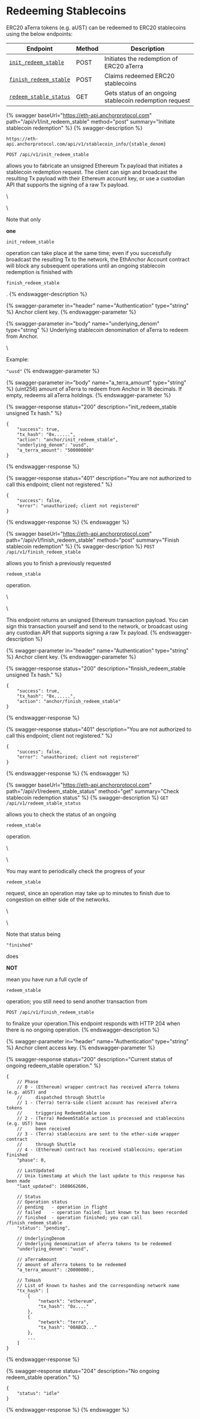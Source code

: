 # Redeeming Stablecoins

ERC20 aTerra tokens (e.g. aUST) can be redeemed to ERC20 stablecoins using the below endpoints:

| Endpoint                                                                              | Method | Description                                             |
| ------------------------------------------------------------------------------------- | ------ | ------------------------------------------------------- |
| [`init_redeem_stable`](redeeming-stablecoins.md#initiate-stablecoin-redemption)       | POST   | Initiates the redemption of ERC20 aTerra                |
| [`finish_redeem_stable`](redeeming-stablecoins.md#finish-stablecoin-redemption)       | POST   | Claims redeemed ERC20 stablecoins                       |
| [`redeem_stable_status`](redeeming-stablecoins.md#check-stablecoin-redemption-status) | GET    | Gets status of an ongoing stablecoin redemption request |

{% swagger baseUrl="https://eth-api.anchorprotocol.com" path="/api/v1/init_redeem_stable" method="post" summary="Initiate stablecoin redemption" %}
{% swagger-description %}




```{openapi} 
https://eth-api.anchorprotocol.com/api/v1/stablecoin_info/{stable_denom}
```







`POST /api/v1/init_redeem_stable`

 allows you to fabricate an unsigned Ethereum Tx payload that initiates a stablecoin redemption request. The client can sign and broadcast the resulting Tx payload with their Ethereum account key, or use a custodian API that supports the signing of a raw Tx payload.

\




\


Note that only 

**one**

 

`init_redeem_stable`

 operation can take place at the same time; even if you successfully broadcast the resulting Tx to the network, the EthAnchor Account contract will block any subsequent operations until an ongoing stablecoin redemption is finished with 

`finish_redeem_stable`

.
{% endswagger-description %}

{% swagger-parameter in="header" name="Authentication" type="string" %}
Anchor client key.
{% endswagger-parameter %}

{% swagger-parameter in="body" name="underlying_denom" type="string" %}
Underlying stablecoin denomination of aTerra to redeem from Anchor.

\


Example: 

`"uusd"`
{% endswagger-parameter %}

{% swagger-parameter in="body" name="a_terra_amount" type="string" %}
(uint256) amount of aTerra to redeem from Anchor in 18 decimals. If empty, redeems all aTerra holdings.
{% endswagger-parameter %}

{% swagger-response status="200" description="init_redeem_stable unsigned Tx hash." %}
```
{
    "success": true,
    "tx_hash": "0x......",
    "action": "anchor/init_redeem_stable",
    "underlying_denom": "uusd", 
    "a_terra_amount": "500000000"
}
```
{% endswagger-response %}

{% swagger-response status="401" description="You are not authorized to call this endpoint; client not registered." %}
```
{
    "success": false,
    "error": "unauthorized; client not registered"
}
```
{% endswagger-response %}
{% endswagger %}

{% swagger baseUrl="https://eth-api.anchorprotocol.com" path="/api/v1/finish_redeem_stable" method="post" summary="Finish stablecoin redemption" %}
{% swagger-description %}
`POST /api/v1/finish_redeem_stable`

 allows you to finish a previously requested 

`redeem_stable`

 operation.

\




\


This endpoint returns an unsigned Ethereum transaction payload. You can sign this transaction yourself and send to the network, or broadcast using any custodian API that supports signing a raw Tx payload.
{% endswagger-description %}

{% swagger-parameter in="header" name="Authentication" type="string" %}
Anchor client key.
{% endswagger-parameter %}

{% swagger-response status="200" description="finsish_redeem_stable unsigned Tx hash." %}
```
{
    "success": true,
    "tx_hash": "0x......",
    "action": "anchor/finish_redeem_stable"
}
```
{% endswagger-response %}

{% swagger-response status="401" description="You are not authorized to call this endpoint; client not registered." %}
```
{
    "success": false,
    "error": "unauthorized; client not registered"
}
```
{% endswagger-response %}
{% endswagger %}

{% swagger baseUrl="https://eth-api.anchorprotocol.com" path="/api/v1/redeem_stable_status" method="get" summary="Check stablecoin redemption status" %}
{% swagger-description %}
`GET /api/v1/redeem_stable_status`

 allows you to check the status of an ongoing 

`redeem_stable`

 operation.

\




\


You may want to periodically check the progress of your 

`redeem_stable`

 request, since an operation may take up to minutes to finish due to congestion on either side of the networks.

\




\


Note that status being 

`"finished"`

 does 

**NOT**

 mean you have run a full cycle of 

`redeem_stable`

 operation; you still need to send another transaction from 

`POST /api/v1/finish_redeem_stable`

 to finalize your operation.This endpoint responds with HTTP 204 when there is no ongoing operation.
{% endswagger-description %}

{% swagger-parameter in="header" name="Authentication" type="string" %}
Anchor client access key.
{% endswagger-parameter %}

{% swagger-response status="200" description="Current status of ongoing redeem_stable operation." %}
```
{
    // Phase
    // 0 - (Ethereum) wrapper contract has received aTerra tokens (e.g. aUST) and 
    //     dispatched through Shuttle
    // 1 - (Terra) terra-side client account has received aTerra tokens
    //     triggering RedeemStable soon
    // 2 - (Terra) RedeemStable action is processed and stablecoins (e.g. UST) have
    //     been received
    // 3 - (Terra) stablecoins are sent to the ether-side wrapper contract
    //     through Shuttle
    // 4 - (Ethereum) contract has received stablecoins; operation finished
    "phase": 0,

    // LastUpdated
    // Unix timestamp at which the last update to this response has been made
    "last_updated": 1608662606,

    // Status
    // Operation status
    // pending   - operation in flight
    // failed    - operation failed; last known tx has been recorded
    // finished  - operation finished; you can call /finish_redeem_stable
    "status": "pending",

    // UnderlyingDenom
    // Underlying denomination of aTerra tokens to be redeemed
    "underlying_denom": "uusd", 

    // aTerraAmount
    // amount of aTerra tokens to be redeemed
    "a_terra_amount": :20000000:,

    // TxHash
    // List of known tx hashes and the corresponding network name
    "tx_hash": [
        {
            "network": "ethereum",
            "tx_hash": "0x...."
        },
        {
            "network": "terra",
            "tx_hash": "00ABCD..."
        },
        ...
    ]
}
```
{% endswagger-response %}

{% swagger-response status="204" description="No ongoing redeem_stable operation." %}
```
{
    "status": "idle"
}
```
{% endswagger-response %}
{% endswagger %}

